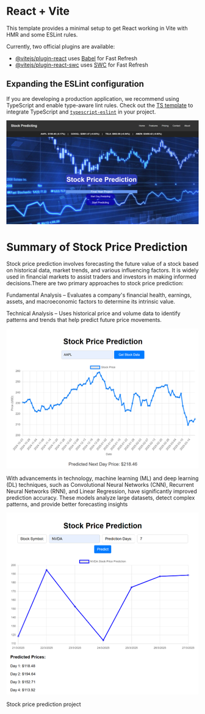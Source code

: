 # React + Vite

This template provides a minimal setup to get React working in Vite with HMR and some ESLint rules.

Currently, two official plugins are available:

- [@vitejs/plugin-react](https://github.com/vitejs/vite-plugin-react/blob/main/packages/plugin-react/README.md) uses [Babel](https://babeljs.io/) for Fast Refresh
- [@vitejs/plugin-react-swc](https://github.com/vitejs/vite-plugin-react-swc) uses [SWC](https://swc.rs/) for Fast Refresh

## Expanding the ESLint configuration

If you are developing a production application, we recommend using TypeScript and enable type-aware lint rules. Check out the [TS template](https://github.com/vitejs/vite/tree/main/packages/create-vite/template-react-ts) to integrate TypeScript and [`typescript-eslint`](https://typescript-eslint.io) in your project.

![image alt](https://github.com/stock-prediction/stock-price-prediction-frontend/blob/3f5fcb2b5bfd84d7108fa6b2395506d39a10d78c/Screenshot%202025-03-21%20132651.png)

<h1>Summary of Stock Price Prediction</h1>
<p>Stock price prediction involves forecasting the future value of a stock based on historical data, market trends, and various influencing factors. It is widely used in financial markets to assist traders and investors in making informed decisions.There are two primary approaches to stock price prediction:</p>

<p>Fundamental Analysis – Evaluates a company's financial health, earnings, assets, and macroeconomic factors to determine its intrinsic value.</p>
<p>Technical Analysis – Uses historical price and volume data to identify patterns and trends that help predict future price movements.</p>

![image alt](https://github.com/stock-prediction/stock-price-prediction-frontend/blob/d1b05d6a6ca4cf6cd4f5685add2cbc63fbd3dcac/Screenshot%202025-03-21%20003707.png)

<p>With advancements in technology, machine learning (ML) and deep learning (DL) techniques, such as Convolutional Neural Networks (CNN), Recurrent Neural Networks (RNN), and Linear Regression, have significantly improved prediction accuracy. These models analyze large datasets, detect complex patterns, and provide better forecasting insights</p>

![image alt](https://github.com/stock-prediction/stock-price-prediction-frontend/blob/b4bf14a0c772ac7f1be5362d55b7669ceb622c9a/Screenshot%202025-03-21%20132907.png)

Stock price prediction project



